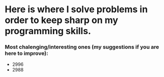 # Here is where I solve problems in order to keep sharp on my programming skills.

### Most chalenging/interesting ones (my suggestions if you are here to improve):
- 2996
- 2988
